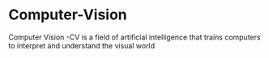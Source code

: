# Computer-Vision
Computer Vision -CV is a field of artificial intelligence that trains computers to interpret and understand the visual world
